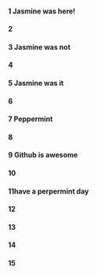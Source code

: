 #### 1 Jasmine was here!
#### 2
#### 3 Jasmine was not
#### 4
#### 5 Jasmine was it
#### 6
#### 7 Peppermint
#### 8
#### 9 Github is awesome
#### 10

#### 11have a perpermint day
#### 12
#### 13
#### 14
#### 15